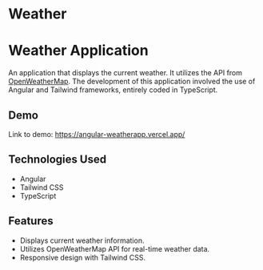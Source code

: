 # Weather

# Weather Application

An application that displays the current weather. It utilizes the API from [OpenWeatherMap](https://openweathermap.org/). The development of this application involved the use of Angular and Tailwind frameworks, entirely coded in TypeScript.

## Demo

Link to demo: https://angular-weatherapp.vercel.app/

## Technologies Used

- Angular
- Tailwind CSS
- TypeScript

## Features

- Displays current weather information.
- Utilizes OpenWeatherMap API for real-time weather data.
- Responsive design with Tailwind CSS.
